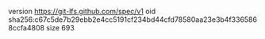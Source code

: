 version https://git-lfs.github.com/spec/v1
oid sha256:c67c5de7b29ebb2e4cc5191cf234bd44cfd78580aa23e3b4f3365868ccfa4808
size 693

